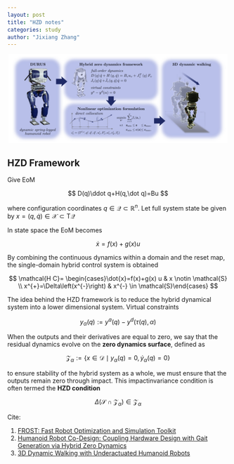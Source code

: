 ```yaml
---
layout: post
title: "HZD notes"
categories: study
author: "Jixiang Zhang"
---
```


<p align="center">
  <img src="/images/hzd_durus.png" width="500"/>
</p>

## HZD Framework

Give EoM

$$
D(q)\ddot q+H(q,\dot q)=Bu
$$

where configuration coordinates $q \in \mathcal{Q} \subset \mathbb{R}^n$. Let full system state be given by $x = (q, \dot q) \in \mathcal{X} \subset \mathrm{T} \mathcal{Q}$

In state space the EoM becomes

$$
\dot{x}=f(x)+g(x) u
$$

By combining the continuous dynamics within a domain and the reset map, the single-domain hybrid control
system is obtained

$$
\mathcal{H C}= \begin{cases}\dot{x}=f(x)+g(x) u & x \notin \mathcal{S} \\ x^{+}=\Delta\left(x^{-}\right) & x^{-} \in \mathcal{S}\end{cases}
$$

The idea behind the HZD framework is to reduce the hybrid dynamical system into a lower dimensional system. Virtual constraints

$$
y_\alpha(q):=y^a(q)-y^d(\tau(q), \alpha)
$$

When the outputs and their derivatives are equal to zero, we say that the residual dynamics evolve on the **zero dynamics surface**, defined as

$$
\mathcal{Z}_\alpha:=\left\{x \in \mathcal{D} \mid y_\alpha(q)=0, \dot{y}_\alpha(q)=0\right\}
$$

to ensure stability of the hybrid system as a whole, we must ensure that the outputs remain zero through impact. This impactinvariance condition is often termed the **HZD condition**

$$
\Delta\left(\mathcal{S} \cap \mathcal{Z}_\alpha\right) \in \mathcal{Z}_\alpha
$$

Cite:

1. [FROST: Fast Robot Optimization and Simulation Toolkit](https://github.com/ayonga/frost-dev)
2. [Humanoid Robot Co-Design: Coupling Hardware Design with Gait Generation via Hybrid Zero Dynamics](https://arxiv.org/pdf/2308.10962.pdf)
3. [3D Dynamic Walking with Underactuated Humanoid Robots](http://ames.caltech.edu/icra_2016_collocation.pdf)

